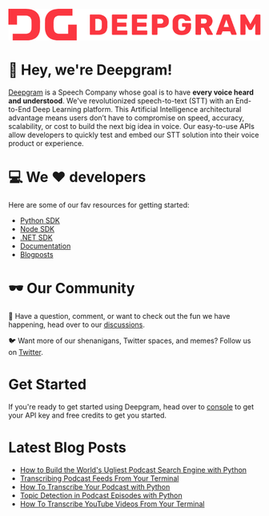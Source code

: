 ![Deepgram full logo in red: DG Deepgram](dg-logo.png)

:wave: Hey, we're Deepgram! 
======


[Deepgram](https://deepgram.com/) is a Speech Company whose goal is to have **every voice heard and understood**.  We've revolutionized speech-to-text (STT) with an End-to-End Deep Learning platform. This Artificial Intelligence architectural advantage means users don’t have to compromise on speed, accuracy, scalability, or cost to build the next big idea in voice.   Our easy-to-use APIs allow developers to quickly test and embed our STT solution into their voice product or experience.

:computer: We :heart: developers
======
Here are some of our fav resources for getting started:
- [Python SDK](https://github.com/deepgram/python-sdk)
- [Node SDK](https://github.com/deepgram/deepgram-node-sdk)
- [.NET SDK](https://github.com/deepgram/deepgram-dotnet-sdk)
- [Documentation](https://developers.deepgram.com/documentation/)
- [Blogposts](https://developers.deepgram.com/blog/)

:dark_sunglasses: Our Community
 ======

:thought_balloon: Have a question, comment, or want to check out the fun we have happening, head over to our [discussions](https://github.com/orgs/deepgram/discussions).


:bird: Want more of our shenanigans, Twitter spaces, and memes? Follow us on [Twitter](https://twitter.com/DeepgramAI).


Get Started
=====
If you're ready to get started using Deepgram, head over to [console](https://console.deepgram.com/) to get your API key and free credits to get you started.

Latest Blog Posts
=====
<!-- BLOG-POST-LIST:START -->
- [How to Build the World&#39;s Ugliest Podcast Search Engine with Python](https://developers.deepgram.com/blog/2022/08/podcast-search-engine/)
- [Transcribing Podcast Feeds From Your Terminal](https://developers.deepgram.com/blog/2022/08/downloading-podcast-transcripts-from-terminal/)
- [How To Transcribe Your Podcast with Python](https://developers.deepgram.com/blog/2022/08/create-readable-transcripts-for-podcasts/)
- [Topic Detection in Podcast Episodes with Python](https://developers.deepgram.com/blog/2022/08/topic-detection-with-python/)
- [How To Transcribe YouTube Videos From Your Terminal](https://developers.deepgram.com/blog/2022/08/transcribe-youtube-videos-from-terminal/)
<!-- BLOG-POST-LIST:END -->

